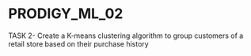 # PRODIGY_ML_02
TASK 2- Create a K-means clustering algorithm to group customers of a retail store based on their purchase history
